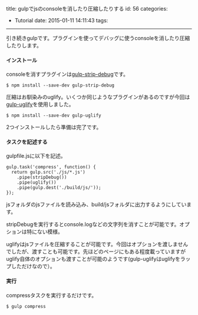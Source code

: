 title: gulpでjsのconsoleを消したり圧縮したりする
id: 56
categories:
  - Tutorial
date: 2015-01-11 14:11:43
tags:
---
引き続きgulpです。プラグインを使ってデバッグに使うconsoleを消したり圧縮したりします。

<!--more-->

#### インストール

consoleを消すプラグインは[gulp-strip-debug](https://www.npmjs.com/package/gulp-strip-debug)です。

`$ npm install --save-dev gulp-strip-debug`

圧縮はお馴染みのuglify。いくつか同じようなプラグインがあるのですが今回は[gulp-uglify](https://www.npmjs.com/package/gulp-uglify)を使用しました。

`$ npm install --save-dev gulp-uglify`

2つインストールしたら準備は完了です。

#### タスクを記述する

gulpfile.jsに以下を記述。

```
gulp.task('compress', function() {
  return gulp.src('./js/*.js')
    .pipe(stripDebug())
    .pipe(uglify())
    .pipe(gulp.dest('./build/js/'));
});
```

jsフォルダのjsファイルを読み込み、build/jsフォルダに出力するようにしています。

stripDebugを実行するとconsole.logなどの文字列を消すことが可能です。オプションは特にない模様。

uglifyはjsファイルを圧縮することが可能です。今回はオプションを渡しませんでしたが、渡すことも可能です。先ほどのページにもある程度載っていますがuglify自体のオプションも渡すことが可能のようです(gulp-uglifyはuglifyをラップしただけなので）。

#### 実行

compressタスクを実行するだけです。

`$ gulp compress`